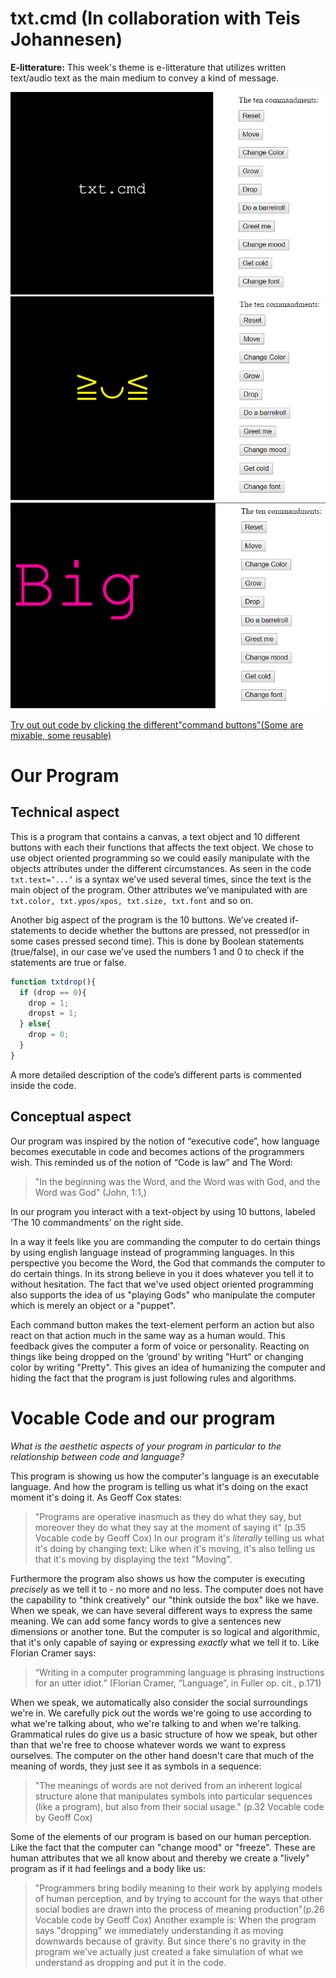 # txt.cmd (In collaboration with Teis Johannesen)
**E-litterature:** This week's theme is e-litterature that utilizes written text/audio text as the main medium to convey a kind of message. 


![alt tekst](Udklip.PNG) 
![alt tekst](Udklip2.PNG)
![alt tekst](Udklip3.PNG)

[Try out out code by clicking the different"command buttons"(Some are mixable, some reusable)](https://rawgit.com/Margretexie/Mini_ex/master/mini_ex7/empty-example/index.html)

# Our Program
## Technical aspect 
This is a program that contains a canvas, a text object and 10 different buttons with each their functions that affects the text object. We chose to use object oriented programming so we could easily manipulate with the objects attributes under the different circumstances. As seen in the code ``txt.text=’...’`` is a syntax we’ve used several times, since the text is the main object of the program. Other attributes we’ve manipulated with are ``txt.color, txt.ypos/xpos, txt.size, txt.font`` and so on.

Another big aspect of the program is the 10 buttons. We’ve created if-statements to decide whether the buttons are pressed, not pressed(or in some cases pressed second time). This is done by Boolean statements (true/false), in our case we’ve used the numbers 1 and 0 to check if the statements are true or false. 
``` javascript
function txtdrop(){
  if (drop == 0){
    drop = 1;
    dropst = 1;
  } else{
    drop = 0;
  }
}
```
A more detailed description of the code’s different parts is commented inside the code.

## Conceptual aspect
Our program was inspired by the notion of “executive code”, how language becomes executable in code and becomes actions of the programmers wish. This reminded us of the notion of “Code is law” and The Word:
>"In the beginning was the Word, and the Word was with God, and the Word was God" (John, 1:1,)

In our program you interact with a text-object by using 10 buttons, labeled ‘The 10 commandments’ on the right side. 

In a way it feels like you are commanding the computer to do certain things by using english language instead of programming languages.  In this perspective you become the Word, the God that commands the computer to do certain things. In its strong believe in you it does whatever you tell it to without hesitation. The fact that we've used object oriented programming also supports the idea of us "playing Gods" who manipulate the computer which is merely an object or a "puppet".

Each command button makes the text-element perform an action but also react on that action much in the same way as a human would. This feedback gives the computer a form of voice or personality. Reacting on things like being dropped on the ‘ground’ by writing "Hurt" or changing color by writing "Pretty". This gives an idea of humanizing the computer and hiding the fact that the program is just following rules and algorithms.

# Vocable Code and our program
*What is the aesthetic aspects of your program in particular to the relationship between code and language?*

This program is showing us how the computer's language is an executable language. And how the program is telling us what it's doing on the exact moment it's doing it. As Geoff Cox states:
> "Programs are operative inasmuch as they do what they say, but moreover they do what they say at the moment of saying it" (p.35 Vocable code by Geoff Cox)
In our program it's *literally* telling us what it's doing by changing text: Like when it's moving, it's also telling us that it's moving by displaying the text "Moving".

Furthermore the program also shows us how the computer is executing *precisely* as we tell it to - no more and no less. The computer does not have the capability to "think creatively" our "think outside the box" like we have. When we speak, we can have several different ways to express the same meaning. We can add some fancy words to give a sentences new dimensions or another tone. But the computer is so logical and algorithmic, that it's only capable of saying or expressing *exactly* what we tell it to. Like Florian Cramer says:
> “Writing in a computer programming language is phrasing instructions for an utter idiot.” (Florian Cramer, “Language”, in Fuller op. cit., p.171)

When we speak, we automatically also consider the social surroundings we're in. We carefully pick out the words we're going to use according to what we're talking about, who we're talking to and when we're talking. Grammatical rules do give us a basic structure of how we speak, but other than that we're free to choose whatever words we want to express ourselves. The computer on the other hand doesn't care that much of the meaning of words, they just see it as symbols in a sequence:
> "The meanings of words are not derived from an inherent logical structure alone that manipulates symbols into particular sequences (like a program), but also from their social usage." (p.32 Vocable code by Geoff Cox)

Some of the elements of our program is based on our human perception. Like the fact that the computer can "change mood" or "freeze". These are human attributes that we all know about and thereby we create a "lively" program as if it had feelings and a body like us:
>"Programmers bring bodily meaning to their work by applying models of human perception, and by trying to account for the ways that other social bodies are drawn into the process of meaning production"(p.26 Vocable code by Geoff Cox)
Another example is: When the program says "dropping" we immediately understanding it as moving downwards because of gravity. But since there's no gravity in the program we've actually just created a fake simulation of what we understand as dropping and put it in the code. 

